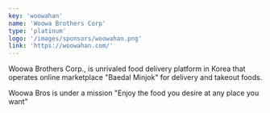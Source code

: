 ```yaml
---
key: 'woowahan'
name: 'Woowa Brothers Corp'
type: 'platinum'
logo: '/images/sponsors/woowahan.png'
link: 'https://woowahan.com/'
---
```


Woowa Brothers Corp., is unrivaled food delivery platform in Korea that operates online marketplace "Baedal Minjok" for delivery and takeout foods.

Woowa Bros is under a mission "Enjoy the food you desire at any place you want"
